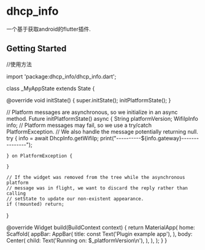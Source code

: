 # dhcp_info

一个基于获取android的flutter插件.

## Getting Started

//使用方法

import 'package:dhcp_info/dhcp_info.dart';

class _MyAppState extends State<MyApp> {
  
  @override
  void initState() {
    super.initState();
    initPlatformState();
  }

  // Platform messages are asynchronous, so we initialize in an async method.
  Future<void> initPlatformState() async {
    String platformVersion;
    WifiIpInfo info;
    // Platform messages may fail, so we use a try/catch PlatformException.
    // We also handle the message potentially returning null.
    try {
      info = await DhcpInfo.getWifiIp;
      print("----------${info.gateway}---------------");
      
    } on PlatformException {
      
    }

    // If the widget was removed from the tree while the asynchronous platform
    // message was in flight, we want to discard the reply rather than calling
    // setState to update our non-existent appearance.
    if (!mounted) return;

   
  }

  @override
  Widget build(BuildContext context) {
    return MaterialApp(
      home: Scaffold(
        appBar: AppBar(
          title: const Text('Plugin example app'),
        ),
        body: Center(
          child: Text('Running on: $_platformVersion\n'),
        ),
      ),
    );
  }
}


